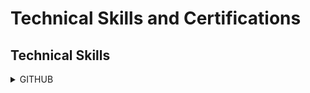 
<h1> Technical Skills and Certifications </h1>

<h2> Technical Skills </h2>
  <details><summary>GITHUB</summary>
<h3> Description: </h3>
I completed the introductory GitHub learning labs offered on the GitHub website:
https://lab.github.com/courses 
  
  <ul>
  The 12 GitHub labs include an overview of fundamental GitHub skills including:
  <li>Introduction to Github</li>
  <li>Communicating using Markdown</li>
  <li>Introduction to HTML</li>
  <li>GitHub Pages</li>
  <li>Managing merge conflicts</li>
  <li>Community Starter Kit</li>
  <li>Uploading your project to Github</li>
  <li>Gettting started with GitHub Apps</li>
  <li>Migrating your repository to GitHub</li>
  <li>Reviewing pull requests</li>
  <li>Securing your workflows</li>
  <li>Create a release based workflow</li>
  </ul>
  
<h4> Course Completion: </h4>
  <img src="GitHubcourses1.png" alt="GitHubcourses1">
  
  <img src="GitHubcourses2.png" alt="GitHubcourses2">
  
  <img src="GitHubcourses3.png" alt="GitHubcourses3">
  </detail>

 

  <details><summary>Linux Essentials </summary>
<h5> Description: </h5>
  I completed the LPI Linux Essentals offed on at https://linuxacademy.com
  I completed the LPI Linux Essentals offed at https://linuxacademy.com
  <ul>
    The LPI Linux Essentials include an overview of skills including:
    <li>How to Acesss an Linux Installation</li>
@@ -58,6 +58,38 @@ https://lab.github.com/courses
  <h6> Course Completion: </h6>
  <img src="LinuxEssentials.png" alt="LinuxEssentials">
  </details>

  <details><summary>Analyzing and Visualizing Data with Power BI</summary>
  <h7> Description: </h7>
    I completed the Analyzing and Visualizing Data with Power BI offed at https://courses.edx.org/courses/course-v1:Microsoft+DAT207x+1T2019/course/
  <ul>
    Analyzing and Visualizing Data with Power BI include an overview of skills including:
    <li>Data Transformations</li>
    <li>Desktop Modelling</li>
    <li>Desktop Visualization</li>
    <li>Power BI Service</li>
    <li>Working with Excel</li>
    <li>Direct Connectivity</li>
    <li>Developer API</li>
    <li>Moblie App</li>

  <h8> Course Completion: </h8>
  <img src ="PowerBI 1.png" alt="PowerBI1">
  <img src ="PowerBI 2.png" alt="PowerBI2">  
  <img src ="PowerBI 3.png" alt="PowerBI3"> 
  <img src ="PowerBI 4.png" alt="PowerBI4">
  <img src ="PowerBI 5.png" alt="PowerBI5">
  <img src ="PowerBI 6.png" alt="PowerBI6">
  <img src ="PowerBI 7.png" alt="PowerBI7">
  <img src ="PowerBI 8.png" alt="PowerBI8">
  <img src ="PowerBI 9.png" alt="PowerBI9">
  <img src ="PowerBI 10.png" alt="PowerBI10">
  </detail>


    
    
    
    


  
